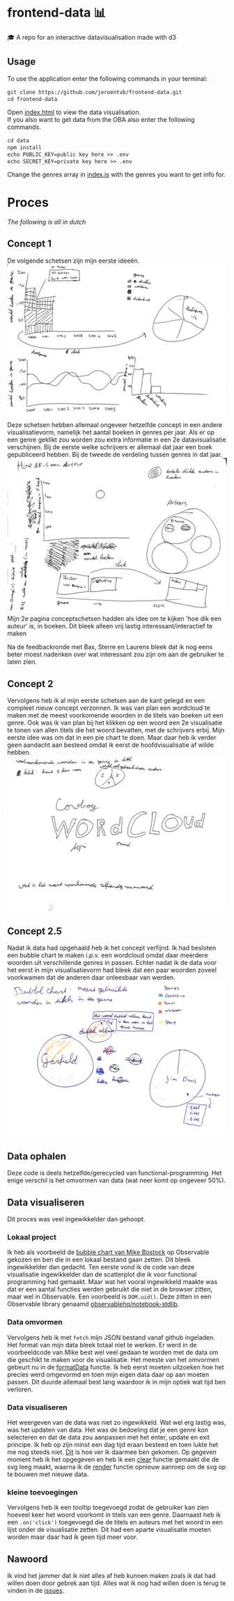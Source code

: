 # frontend-data 📊
🎓 A repo for an interactive datavisualisation made with d3

## Usage
To use the application enter the following commands in your terminal:
```
git clone https://github.com/jeroentvb/frontend-data.git
cd frontend-data
```
Open [index.html](index.html) to view the data visualisation.  
If you also want to get data from the OBA also enter the following commands.
```
cd data
npm install
echo PUBLIC_KEY=public key here >> .env
echo SECRET_KEY=private key here >> .env
```
Change the genres array in [index.js](./data/index.js) with the genres you want to get info for.

# Proces
*The following is all in dutch*

## Concept 1
De volgende schetsen zijn mijn eerste ideeën.
![schetsen 1](/doc/img/schetsen1.jpg)
Deze schetsen hebben allemaal ongeveer hetzelfde concept in een andere visualisatievorm, namelijk het aantal boeken in genres per jaar. Als er op een genre geklikt zou worden zou extra informatie in een 2e datavisualisatie verschijnen. Bij de eerste welke schrijvers er allemaal dat jaar een boek gepubliceerd hebben. Bij de tweede de verdeling tussen genres in dat jaar.
![schetsen 2](/doc/img/schetsen2.jpg)
Mijn 2e pagina conceptschetsen hadden als idee om te kijken 'hoe dik een auteur' is, in boeken. Dit bleek alleen vrij lastig interessant/interactief te maken  

Na de feedbackronde met Bas, Sterre en Laurens bleek dat ik nog eens beter moest nadenken over wat interessant zou zijn om aan de gebruiker te laten zien.

## Concept 2
Vervolgens heb ik al mijn eerste schetsen aan de kant gelegd en een compleet nieuw concept verzonnen.
Ik was van plan een wordcloud te maken met de meest voorkomende woorden in de titels van boeken uit een genre. Ook was ik van plan bij het klikken op een woord een 2e visualisatie te tonen van allen titels die het woord bevatten, met de schrijvers erbij. Mijn eerste idee was om dat in een pie chart te doen. Maar daar heb ik verder geen aandacht aan besteed omdat ik eerst de hoofdvisualisatie af wilde hebben.
![concept 2](/doc/img/concept2.jpg)

## Concept 2.5
Nadat ik data had opgehaald heb ik het concept verfijnd. Ik had besloten een bubble chart te maken i.p.v. een wordcloud omdat daar meerdere woorden uit verschillende genres in passen.
Echter nadat ik de data voor het eerst in mijn visualisatievorm had bleek dat een paar woorden zoveel voorkwamen dat de anderen daar onleesbaar van werden.
![concept 2.5](/doc/img/concept2.5.jpg)

## Data ophalen
Deze code is deels hetzelfde/gerecycled van functional-programming. Het enige verschil is het omvormen van data (wat neer komt op ongeveer 50%).

## Data visualiseren
Dit proces was veel ingewikkelder dan gehoopt.

### Lokaal project
Ik heb als voorbeeld de [bubble chart van Mike Bostock](https://beta.observablehq.com/@mbostock/d3-bubble-chart) op Observable gekozen en ben die in een lokaal bestand gaan zetten.
Dit bleek ingewikkelder dan gedacht. Ten eerste vond ik de code van deze visualisatie ingewikkelder dan de scatterplot die ik voor functional programming had gemaakt. Maar wat het vooral ingewikkeld maakte was dat er een aantal functies werden gebruikt die niet in de browser zitten, maar wel in Observable. Een voorbeeld is `DOM.uid()`. Deze zitten in een Observable library genaamd [observablehq/notebook-stdlib](https://github.com/observablehq/notebook-stdlib/tree/master/src/dom).

### Data omvormen
Vervolgens heb ik met `fetch` mijn JSON bestand vanaf github ingeladen. Het format van mijn data bleek totaal niet te werken.
Er werd in de voorbeeldcode van Mike best wel veel gedaan te worden met de data om die geschikt te maken voor de visualisatie. Het meeste van het omvormen gebeurt nu in de [formatData](https://github.com/jeroentvb/frontend-data/blob/67d2ec74b06c15fd97be89c6641f7e1a70697af8/assets/js/script.js#L34-L61) functie. Ik heb eerst moeten uitzoeken hoe het precies werd omgevormd en toen mijn eigen data daar op aan moeten passen.
Dit duurde allemaal best lang waardoor ik in mijn optiek wat tijd ben verloren.

### Data visualiseren
Het weergeven van de data was niet zo ingewikkeld. Wat wel erg lastig was, was het updaten van data.
Het was de bedoeling dat je een genre kon selecteren en dat de data zou aanpassen met het enter, update en exit principe.
Ik heb op zijn minst een dag tijd eraan besteed en toen lukte het me nog steeds niet. [Dit](https://github.com/jeroentvb/frontend-data/blob/37cdd0f9a980a043c9e888610d8d299d5be00bd6/assets/js/script.js#L186-L207) is hoe ver ik daarmee ben gekomen.
Op gegeven moment heb ik het opgegeven en heb ik een [clear](https://github.com/jeroentvb/frontend-data/blob/37cdd0f9a980a043c9e888610d8d299d5be00bd6/assets/js/script.js#L182-L184) functie gemaakt die de svg leeg maakt, waarna ik de [render]() functie opnieuw aanroep om de svg op te bouwen met nieuwe data.

### kleine toevoegingen
Vervolgens heb ik een tooltip toegevoegd zodat de gebruiker kan zien hoeveel keer het woord voorkomt in titels van een genre.
Daarnaast heb ik een `.on('click')` toegevoegd die de titels en auteurs met het woord in een lijst onder de visualisatie zetten. Dit had een aparte visualisatie moeten worden maar daar had ik geen tijd meer voor.

## Nawoord
Ik vind het jammer dat ik niet alles af heb kunnen maken zoals ik dat had willen doen door gebrek aan tijd.
Alles wat ik nog had willen doen is terug te vinden in de [issues](https://github.com/jeroentvb/frontend-data/issues).
